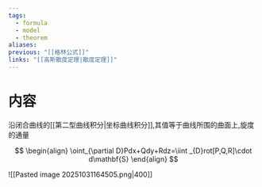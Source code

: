 ```yaml
---
tags:
  - formula
  - model
  - theorem
aliases:
previous: "[[格林公式]]"
links: "[[高斯散度定理|散度定理]]"
---
```

# 内容
沿闭合曲线的[[第二型曲线积分|坐标曲线积分]],其值等于曲线所围的曲面上,旋度的通量

$$
\begin{align}
\oint_{\partial D}Pdx+Qdy+Rdz=\iint _{D}rot[P,Q,R]\cdot d\mathbf{S}
\end{align}
$$

![[Pasted image 20251031164505.png|400]]
